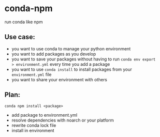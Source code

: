 # conda-npm
run conda like npm

## Use case:
- you want to use conda to manage your python environment
- you want to add packages as you develop
- you want to save your packages without having to run `conda env export > environment.yml` every time you add a package
- you want to use `conda install` to install packages from your `environment.yml` file
- you want to share your environment with others

## Plan:

```shell
conda npm install <package>
```
- add package to environment.yml
- resolve dependencies with noarch or your platform
- rewrite conda lock file
- install in environment